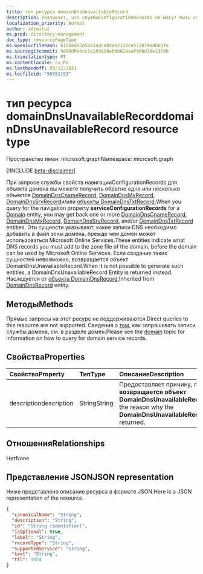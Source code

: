 ```yaml
---
title: тип ресурса domainDnsUnavailableRecord
description: Указывает, что службыConfigurationRecords не могут быть созданы.
localization_priority: Normal
author: adimitui
ms.prod: directory-management
doc_type: resourcePageType
ms.openlocfilehash: b121e483d5be1adce02eb2132ce571879ed066fe
ms.sourcegitcommit: 9d98d9e9cc1e193850ab9b82aaaf906d70e1378b
ms.translationtype: MT
ms.contentlocale: ru-RU
ms.lasthandoff: 03/12/2021
ms.locfileid: "50761193"
---
```

# <a name="domaindnsunavailablerecord-resource-type"></a><span data-ttu-id="0b27c-103">тип ресурса domainDnsUnavailableRecord</span><span class="sxs-lookup"><span data-stu-id="0b27c-103">domainDnsUnavailableRecord resource type</span></span>

<span data-ttu-id="0b27c-104">Пространство имен: microsoft.graph</span><span class="sxs-lookup"><span data-stu-id="0b27c-104">Namespace: microsoft.graph</span></span>

[!INCLUDE [beta-disclaimer](../../includes/beta-disclaimer.md)]

<span data-ttu-id="0b27c-105">При запросе службы свойств навигацииConfigurationRecords для объекта домена вы можете получить обратно одно или несколько объектов [DomainDnsCnameRecord,](domaindnscnamerecord.md) [DomainDnsMxRecord,](domaindnsmxrecord.md) [DomainDnsSrvRecord](domaindnssrvrecord.md)и/или  [](domain.md) [объекты DomainDnsTxtRecord.](domaindnstxtrecord.md)</span><span class="sxs-lookup"><span data-stu-id="0b27c-105">When you query for the navigation property **serviceConfigurationRecords** for a [Domain](domain.md) entity, you may get back one or more [DomainDnsCnameRecord](domaindnscnamerecord.md), [DomainDnsMxRecord](domaindnsmxrecord.md), [DomainDnsSrvRecord](domaindnssrvrecord.md), and/or [DomainDnsTxtRecord](domaindnstxtrecord.md) entities.</span></span> <span data-ttu-id="0b27c-106">Эти сущности указывают, какие записи DNS необходимо добавить в файл зоны домена, прежде чем домен может использоваться Microsoft Online Services.</span><span class="sxs-lookup"><span data-stu-id="0b27c-106">These entities indicate what DNS records you must add to the zone file of the domain, before the domain can be used by Microsoft Online Services.</span></span> <span data-ttu-id="0b27c-107">Если создание таких сущностей невозможно, возвращается объект DomainDnsUnavailableRecord.</span><span class="sxs-lookup"><span data-stu-id="0b27c-107">When it is not possible to generate such entities, a DomainDnsUnavailableRecord Entity is returned instead.</span></span> <span data-ttu-id="0b27c-108">Наследуется от [объекта DomainDnsRecord.](domaindnsrecord.md)</span><span class="sxs-lookup"><span data-stu-id="0b27c-108">Inherited from [DomainDnsRecord](domaindnsrecord.md) entity.</span></span>

## <a name="methods"></a><span data-ttu-id="0b27c-109">Методы</span><span class="sxs-lookup"><span data-stu-id="0b27c-109">Methods</span></span>
<span data-ttu-id="0b27c-110">Прямые запросы на этот ресурс не поддерживаются.</span><span class="sxs-lookup"><span data-stu-id="0b27c-110">Direct queries to this resource are not supported.</span></span> <span data-ttu-id="0b27c-111">Сведения о [том,](domain.md) как запрашивать записи службы домена, см. в разделе домен.</span><span class="sxs-lookup"><span data-stu-id="0b27c-111">Please see the [domain](domain.md) topic for information on how to query for domain service records.</span></span>

## <a name="properties"></a><span data-ttu-id="0b27c-112">Свойства</span><span class="sxs-lookup"><span data-stu-id="0b27c-112">Properties</span></span>
| <span data-ttu-id="0b27c-113">Свойство</span><span class="sxs-lookup"><span data-stu-id="0b27c-113">Property</span></span>     | <span data-ttu-id="0b27c-114">Тип</span><span class="sxs-lookup"><span data-stu-id="0b27c-114">Type</span></span>   |<span data-ttu-id="0b27c-115">Описание</span><span class="sxs-lookup"><span data-stu-id="0b27c-115">Description</span></span>|
|:---------------|:--------|:----------|
|<span data-ttu-id="0b27c-116">description</span><span class="sxs-lookup"><span data-stu-id="0b27c-116">description</span></span>|<span data-ttu-id="0b27c-117">String</span><span class="sxs-lookup"><span data-stu-id="0b27c-117">String</span></span>|<span data-ttu-id="0b27c-118">Предоставляет причину, по которой **возвращается объект DomainDnsUnavailableRecord.**</span><span class="sxs-lookup"><span data-stu-id="0b27c-118">Provides the reason why the **DomainDnsUnavailableRecord** entity is returned.</span></span> |

## <a name="relationships"></a><span data-ttu-id="0b27c-119">Отношения</span><span class="sxs-lookup"><span data-stu-id="0b27c-119">Relationships</span></span>
<span data-ttu-id="0b27c-120">Нет</span><span class="sxs-lookup"><span data-stu-id="0b27c-120">None</span></span>

## <a name="json-representation"></a><span data-ttu-id="0b27c-121">Представление JSON</span><span class="sxs-lookup"><span data-stu-id="0b27c-121">JSON representation</span></span>
<span data-ttu-id="0b27c-122">Ниже представлено описание ресурса в формате JSON.</span><span class="sxs-lookup"><span data-stu-id="0b27c-122">Here is a JSON representation of the resource.</span></span>

<!-- {
  "blockType": "resource",
  "optionalProperties": [

  ],
  "@odata.type": "microsoft.graph.domainDnsUnavailableRecord"
}-->

```json
{
  "canonicalName": "String",
  "description": "String",
  "id": "String (identifier)",
  "isOptional": true,
  "label": "String",
  "recordType": "String",
  "supportedService": "String",
  "text": "String",
  "ttl": 1024
}

```

<!-- uuid: 8fcb5dbc-d5aa-4681-8e31-b001d5168d79
2015-10-25 14:57:30 UTC -->
<!--
{
  "type": "#page.annotation",
  "description": "domainDnsUnavailableRecord resource",
  "keywords": "",
  "section": "documentation",
  "tocPath": "",
  "suppressions": []
}
-->



